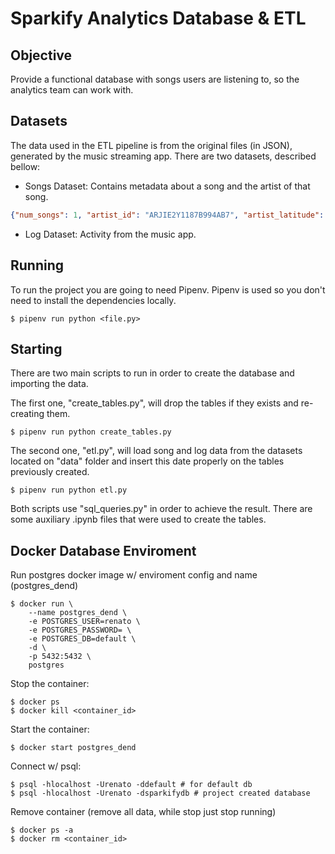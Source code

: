 # Sparkify Analytics Database & ETL

## Objective

Provide a functional database with songs users are listening to,
so the analytics team can work with.

## Datasets

The data used in the ETL pipeline is from the original files 
(in JSON), generated by the music streaming app. There are two
datasets, described bellow:

- Songs Dataset: Contains metadata about a song and the artist
of that song.

```json
{"num_songs": 1, "artist_id": "ARJIE2Y1187B994AB7", "artist_latitude": null, "artist_longitude": null, "artist_location": "", "artist_name": "Line Renaud", "song_id": "SOUPIRU12A6D4FA1E1", "title": "Der Kleine Dompfaff", "duration": 152.92036, "year": 0}
```

- Log Dataset: Activity from the music app. 

## Running 

To run the project you are going to need Pipenv. Pipenv is used 
so you don't need to install the dependencies locally. 

```commandline
$ pipenv run python <file.py>
```

## Starting

There are two main scripts to run in order to create the database
and importing the data. 

The first one, "create_tables.py", will
drop the tables if they exists and re-creating them. 

```commandline
$ pipenv run python create_tables.py
```

The second one, "etl.py", will load song and log data from the 
datasets located on "data" folder and insert this date properly 
on the tables previously created.

```commandline
$ pipenv run python etl.py
```

Both scripts use "sql_queries.py" in order to achieve the result.
There are some auxiliary .ipynb files that were used to create
the tables. 

## Docker Database Enviroment 

Run postgres docker image  w/ enviroment config and name (postgres_dend)

```commandline
$ docker run \
    --name postgres_dend \
    -e POSTGRES_USER=renato \
    -e POSTGRES_PASSWORD= \
    -e POSTGRES_DB=default \
    -d \
    -p 5432:5432 \
    postgres
```

Stop the container:

```commandline
$ docker ps
$ docker kill <container_id>
```

Start the container:
```commandline
$ docker start postgres_dend
```

Connect w/ psql:

```commandline
$ psql -hlocalhost -Urenato -ddefault # for default db
$ psql -hlocalhost -Urenato -dsparkifydb # project created database
```

Remove container (remove all data, while stop just stop running)

```commandline
$ docker ps -a
$ docker rm <container_id>
```